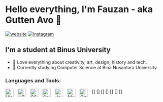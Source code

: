 # Hello everything, I'm Fauzan - aka Gutten Avo 👋 
[![website](https://img.shields.io/website?label=Portofolio-Website.com&style=for-the-badge&url=https%3A%2F%2Fcodestackr.com)](https://fauzanmustofa.my.id)
[![instagram](https://img.shields.io/badge/-Follow%20%20%20My%20Instagram%20%E2%86%92-gray.svg?colorB=ff652f&style=for-the-badge)](https://instagram.com/gutten.avo)

## I'm a student at Binus University
- 👀 Love everything about creativity, art, design, history and tech.
- 🎒 Currently studying Computer Science at Bina Nusantara University.


### Languages and Tools:

[<img align="left" alt="Visual Studio Code" width="26px" src="https://cdn.jsdelivr.net/gh/devicons/devicon/icons/vscode/vscode-original.svg" style="padding-right:10px;" />]
[<img align="left" alt="HTML5" width="26px" src="https://cdn.jsdelivr.net/gh/devicons/devicon/icons/html5/html5-original.svg" style="padding-right:10px;" />]
[<img align="left" alt="CSS3" width="26px" src="https://cdn.jsdelivr.net/gh/devicons/devicon/icons/css3/css3-original.svg" style="padding-right:10px;" />]
[<img align="left" alt="Sass" width="26px" src="https://cdn.jsdelivr.net/gh/devicons/devicon/icons/sass/sass-original.svg" style="padding-right:10px;" />]
[<img align="left" alt="JavaScript" width="26px" src="https://cdn.jsdelivr.net/gh/devicons/devicon/icons/javascript/javascript-original.svg" style="padding-right:10px;" />]
[<img align="left" alt="MySQL" width="26px" src="https://cdn.jsdelivr.net/gh/devicons/devicon/icons/mysql/mysql-original.svg" style="padding-right:10px;" />]
[<img align="left" alt="Git" width="26px" src="https://cdn.jsdelivr.net/gh/devicons/devicon/icons/git/git-original.svg" style="padding-right:10px;" />]
<!-- [<img align="left" alt="GitHub" width="26px" src="https://user-images.githubusercontent.com/3369400/139447912-e0f43f33-6d9f-45f8-be46-2df5bbc91289.png" style="padding-right:10px;" />]
[<img align="left" alt="GitHub" width="26px" src="https://user-images.githubusercontent.com/3369400/139448065-39a229ba-4b06-434b-bc67-616e2ed80c8f.png" style="padding-right:10px;" />] -->



[website]: https://fauzanmustofa.my.id
[instagram]: https://instagram.com/gutten.avo
[linkedin]: https://linkedin.com/in/fauzan-mustofa-5a956b1b8/
